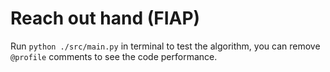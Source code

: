 # Reach out hand (FIAP)
Run `python ./src/main.py` in terminal to test the algorithm, you can remove `@profile` comments to see the code performance.
